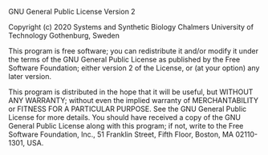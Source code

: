 GNU General Public License Version 2

Copyright (c) 2020 Systems and Synthetic Biology
Chalmers University of Technology Gothenburg, Sweden

This program is free software; you can redistribute it and/or modify
it under the terms of the GNU General Public License as published by
the Free Software Foundation; either version 2 of the License, or (at
your option) any later version.

This program is distributed in the hope that it will be useful, but
WITHOUT ANY WARRANTY; without even the implied warranty of
MERCHANTABILITY or FITNESS FOR A PARTICULAR PURPOSE.  See the GNU
General Public License for more details.  You should have received a
copy of the GNU General Public License along with this program; if
not, write to the Free Software Foundation, Inc., 51 Franklin Street,
Fifth Floor, Boston, MA 02110-1301, USA.
